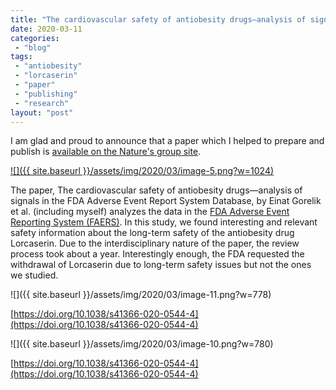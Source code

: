 ```yaml
---
title: "The cardiovascular safety of antiobesity drugs—analysis of signals in the FDA Adverse Event Report System Database"
date: 2020-03-11
categories: 
 - "blog"
tags: 
 - "antiobesity"
 - "lorcaserin"
 - "paper"
 - "publishing"
 - "research"
layout: "post"
---
```


I am glad and proud to announce that a paper which I helped to prepare and publish is [available on the Nature's group site](https://www.nature.com/articles/s41366-020-0544-4.epdf?author_access_token=RXMXSRvoJWIqxNm4TTTGm9RgN0jAjWel9jnR3ZoTv0N6F0ImkFYs8yHy8-dut4O8nM-qc-1iv3UbWYKoXALUQv8giNE6RrCUHjE-vKYFJOx9MuFUBpaArgVeNnOkZuzjNYwBtm19ZkWl3DveeFUTPA%3D%3D).

[![]({{ site.baseurl }}/assets/img/2020/03/image-5.png?w=1024)](https://www.nature.com/articles/s41366-020-0544-4.epdf?author_access_token=RXMXSRvoJWIqxNm4TTTGm9RgN0jAjWel9jnR3ZoTv0N6F0ImkFYs8yHy8-dut4O8nM-qc-1iv3UbWYKoXALUQv8giNE6RrCUHjE-vKYFJOx9MuFUBpaArgVeNnOkZuzjNYwBtm19ZkWl3DveeFUTPA%3D%3D)

The paper, The cardiovascular safety of antiobesity drugs—analysis of signals in the FDA Adverse Event Report System Database, by Einat Gorelik et al. (including myself) analyzes the data in the [FDA Adverse Event Reporting System (FAERS)](https://www.fda.gov/drugs/questions-and-answers-fdas-adverse-event-reporting-system-faers/fda-adverse-event-reporting-system-faers-public-dashboard). In this study, we found interesting and relevant safety information about the long-term safety of the antiobesity drug Lorcaserin. Due to the interdisciplinary nature of the paper, the review process took about a year. Interestingly enough, the FDA requested the withdrawal of Lorcaserin due to long-term safety issues but not the ones we studied.


![]({{ site.baseurl }}/assets/img/2020/03/image-11.png?w=778)

[https://doi.org/10.1038/s41366-020-0544-4](https://doi.org/10.1038/s41366-020-0544-4)

![]({{ site.baseurl }}/assets/img/2020/03/image-10.png?w=780)

[https://doi.org/10.1038/s41366-020-0544-4](https://doi.org/10.1038/s41366-020-0544-4)
